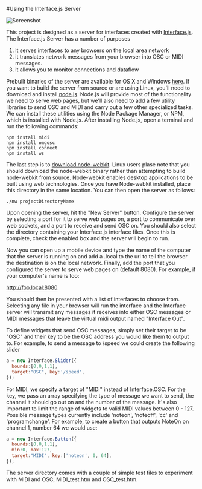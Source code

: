 #Using the Interface.js Server

![Screenshot](https://raw.github.com/charlieroberts/interface.server/screenshots/server_screenshot.png) 

This project is designed as a server for interfaces created with [Interface.js][interfacejs]. The Interface.js Server has a number of purposes
  1) it serves interfaces to any browsers on the local area network
  2) it translates network messages from your browser into OSC or MIDI messages.
  3) it allows you to monitor connections and dataflow
  
Prebuilt binaries of the server are available for OS X and Windows [here][binaries]. If you want to build the server from source or are using Linux, you'll need to download and install [node.js][nodejs]. Node.js will provide most of the functionality we need to serve web pages, but we'll also need to add a few utility libraries to send OSC and MIDI and carry out a few other specialized tasks. We can install these utilities using the Node Package Manager, or NPM, which is installed with Node.js. After installing Node.js, open a terminal and run the following commands:

```
npm install midi
npm install omgosc
npm install connect
npm install ws
```

The last step is to [download node-webkit][node-webkit]. Linux users plase note that you should download the node-webkit binary rather than attempting to build node-webkit from source. Node-webkit enables desktop applications to be built using web technologies. Once you have Node-webkit installed, place this directory in the same location. You can then open the server as follows:

```
./nw projectDirectoryName
```

Upon opening the server, hit the "New Server" button. Configure the server by selecting a port for it to serve web pages on, a port to communicate over web sockets, and a port to receive and send OSC on. You should also select the directory containing your Interface.js interface files. Once this is complete, check the enabled box and the server will begin to run.

Now you can open up a mobile device and type the name of the computer that the server is running on and add a .local to the url to tell the browser the destination is on the local network. Finally, add the port that you configured the server to serve web pages on (default 8080). For example, if your computer's name is foo:

http://foo.local:8080

You should then be presented with a list of interfaces to choose from. Selecting any file in your browser will run the interface and the Interface server will transmit any messages it receives into either OSC messages or MIDI messages that leave the virtual midi output named "Interface Out".

To define widgets that send OSC messages, simply set their target to be "OSC" and their key to be the OSC address you would like them to output to. For example, to send a message to /speed we could create the following slider

```javascript
a = new Interface.Slider({
  bounds:[0,0,1,1],
  target:"OSC", key:'/speed',
});
```

For MIDI, we specify a target of "MIDI" instead of Interface.OSC. For the key, we pass an array specifying the type of message we want to send, the channel it should go out on and the number of the message. It's also important to limit the range of widgets to valid MIDI values between 0 - 127. Possible message types currently include 'noteon', 'noteoff', 'cc' and 'programchange'. For example, to create a button that outputs NoteOn on channel 1, number 64 we would use:

```javascript
a = new Interface.Button({
  bounds:[0,0,1,1],
  min:0, max:127,
  target:"MIDI", key:['noteon', 0, 64],
});
```

The server directory comes with a couple of simple test files to experiment with MIDI and OSC, MIDI_test.htm and OSC_test.htm.

[nodejs]:http://nodejs.org
[npm]:http://nodejs.org/download/
[node-webkit]:https://github.com/rogerwang/node-webkit
[interfacejs]:https://github.com/charlieroberts/interface.js
[binaries]:http://www.charlie-roberts.com/interface/builds
